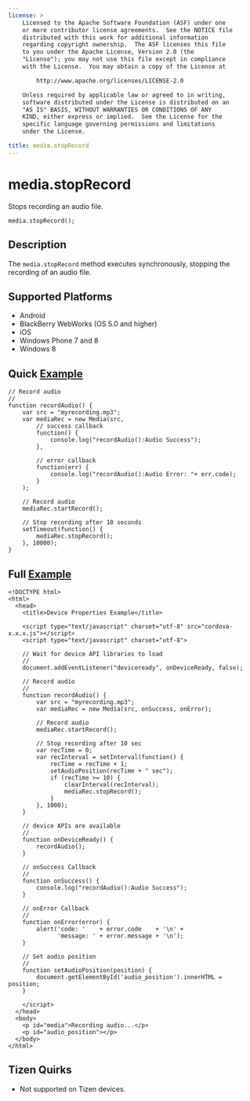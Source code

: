 ```yaml
---
license: >
    Licensed to the Apache Software Foundation (ASF) under one
    or more contributor license agreements.  See the NOTICE file
    distributed with this work for additional information
    regarding copyright ownership.  The ASF licenses this file
    to you under the Apache License, Version 2.0 (the
    "License"); you may not use this file except in compliance
    with the License.  You may obtain a copy of the License at

        http://www.apache.org/licenses/LICENSE-2.0

    Unless required by applicable law or agreed to in writing,
    software distributed under the License is distributed on an
    "AS IS" BASIS, WITHOUT WARRANTIES OR CONDITIONS OF ANY
    KIND, either express or implied.  See the License for the
    specific language governing permissions and limitations
    under the License.

title: media.stopRecord
---
```


media.stopRecord
================

Stops recording an audio file.

    media.stopRecord();

Description
-----------

The `media.stopRecord` method executes synchronously, stopping the
recording of an audio file.

Supported Platforms
-------------------

- Android
- BlackBerry WebWorks (OS 5.0 and higher)
- iOS
- Windows Phone 7 and 8
- Windows 8

Quick [Example](../storage/storage.opendatabase.html)
-------------

    // Record audio
    //
    function recordAudio() {
        var src = "myrecording.mp3";
        var mediaRec = new Media(src,
            // success callback
            function() {
                console.log("recordAudio():Audio Success");
            },

            // error callback
            function(err) {
                console.log("recordAudio():Audio Error: "+ err.code);
            }
        );

        // Record audio
        mediaRec.startRecord();

        // Stop recording after 10 seconds
        setTimeout(function() {
            mediaRec.stopRecord();
        }, 10000);
    }

Full [Example](../storage/storage.opendatabase.html)
------------

    <!DOCTYPE html>
    <html>
      <head>
        <title>Device Properties Example</title>

        <script type="text/javascript" charset="utf-8" src="cordova-x.x.x.js"></script>
        <script type="text/javascript" charset="utf-8">

        // Wait for device API libraries to load
        //
        document.addEventListener("deviceready", onDeviceReady, false);

        // Record audio
        //
        function recordAudio() {
            var src = "myrecording.mp3";
            var mediaRec = new Media(src, onSuccess, onError);

            // Record audio
            mediaRec.startRecord();

            // Stop recording after 10 sec
            var recTime = 0;
            var recInterval = setInterval(function() {
                recTime = recTime + 1;
                setAudioPosition(recTime + " sec");
                if (recTime >= 10) {
                    clearInterval(recInterval);
                    mediaRec.stopRecord();
                }
            }, 1000);
        }

        // device APIs are available
        //
        function onDeviceReady() {
            recordAudio();
        }

        // onSuccess Callback
        //
        function onSuccess() {
            console.log("recordAudio():Audio Success");
        }

        // onError Callback
        //
        function onError(error) {
            alert('code: '    + error.code    + '\n' +
                  'message: ' + error.message + '\n');
        }

        // Set audio position
        //
        function setAudioPosition(position) {
            document.getElementById('audio_position').innerHTML = position;
        }

        </script>
      </head>
      <body>
        <p id="media">Recording audio...</p>
        <p id="audio_position"></p>
      </body>
    </html>

Tizen Quirks
----------

- Not supported on Tizen devices.
